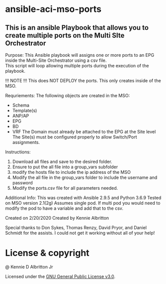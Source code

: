 # ansible-aci-mso-ports

## This is an ansible Playbook that allows you to create multiple ports on the Multi SIte Orchestrator

 Purpose:
  This Ansible playbook will assigns one or more ports to an EPG inside the 
  Multi-Site Orchestrator using a csv file.  
  This script will loop allowing multiple ports during the execution
  of the playbook.  

  !!! NOTE !!! This does NOT DEPLOY the ports.  This only creates
  inside of the MSO.  

 Requriements: 
 The following objects are created in the MSO:
 - Schema
 - Template(s)
 - ANP/AP
 - EPG
 - BD
 - VRF
 The Domain must already be attached to the EPG at the Site level 
 The Site(s) must be configured properly to allow Switch/Port
 assignments.

 Instructions:
 1. Download all files and save to the desired folder. 
 2. Ensure to put the all file into a group_vars subfolder
 3. modify the hosts file to include the ip address of the MSO
 4. Modify the all file in the group_vars folder to include the 
    username and password
 5. Modify the ports.csv file for all parameters needed.
 
 Additional Info:
 This was created with Ansible 2.9.5 and Python 3.6.9
 Tested on MSO version 2.1(2g)
 Assumes single pod.  If multi pod you would need to modify
 the pod to have a variable and add that to the csv.

 Created on 2/20/2020
 Created by Kennie Albritton

 Special thanks to Don Sykes, Thomas Renzy, David Pryor, and Daniel Schmidt for 
 the assists.  I could not get it working without all of your help!
# License & copyright
@ Kennie D Albritton Jr

Licensed under the [GNU General Public License v3.0](LICENSE).
